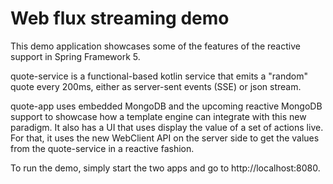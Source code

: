 # Web flux streaming demo

This demo application showcases some of the features of the reactive support in Spring Framework 5.

quote-service is a functional-based kotlin service that emits a "random" quote every 200ms, either as server-sent events (SSE) or json stream.

quote-app uses embedded MongoDB and the upcoming reactive MongoDB support to showcase how a template engine can integrate with this new paradigm. It also has a UI that uses display the value of a set of actions live. For that, it uses the new WebClient API on the server side to get the values from the quote-service in a reactive fashion.

To run the demo, simply start the two apps and go to http://localhost:8080.